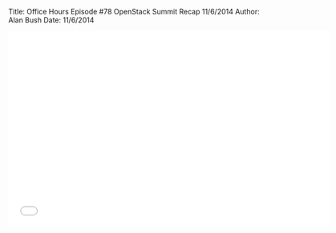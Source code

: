 Title: Office Hours Episode #78 OpenStack Summit Recap 11/6/2014
Author: Alan Bush
Date: 11/6/2014

<div class="video-container"><iframe width="640" height="390" src="//www.youtube.com/embed/TVqbJcIXmm4" frameborder="0" allowfullscreen></iframe></div>
